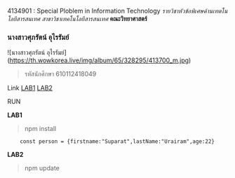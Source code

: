 4134901 : Special Ploblem in Information Technology
_รายวิชาหัวข้อพิเศษด้านเทตโนโลยีสารสนเทศ_
_สาขาวิชาเทคโนโลยีสารสนเทศ_
**คณะวิทยาศาสตร์**

### นางสาวศุภรัตน์ อุไรรัมย์
![นางสาวศุภรัตน์ อุไรรัมย์] (https://th.wowkorea.live/img/album/65/328295/413700_m.jpg)
> รหัสนักศึกษา 610112418049

Link
[LAB1](https://github.com/suparaturairam/4134901/tree/main/LAB1)
[LAB2](https://github.com/suparaturairam/4134901/tree/main/LAB2)


RUN

**LAB1**
>npm install
```
    const person = {firstname:"Suparat",lastName:"Urairam",age:22}
```

**LAB2**

>npm update
